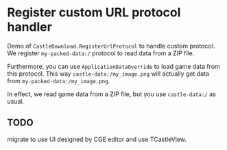# Register custom URL protocol handler

Demo of `CastleDownload.RegisterUrlProtocol` to handle custom protocol. We register `my-packed-data:/` protocol to read data from a ZIP file.

Furthermore, you can use `ApplicationDataOverride` to load game data from this protocol. This way `castle-data:/my_image.png` will actually get data from `my-packed-data:/my_image.png`.

In effect, we read game data from a ZIP file, but you use `castle-data:/` as usual.

## TODO

migrate to use UI designed by CGE editor and use TCastleView.
